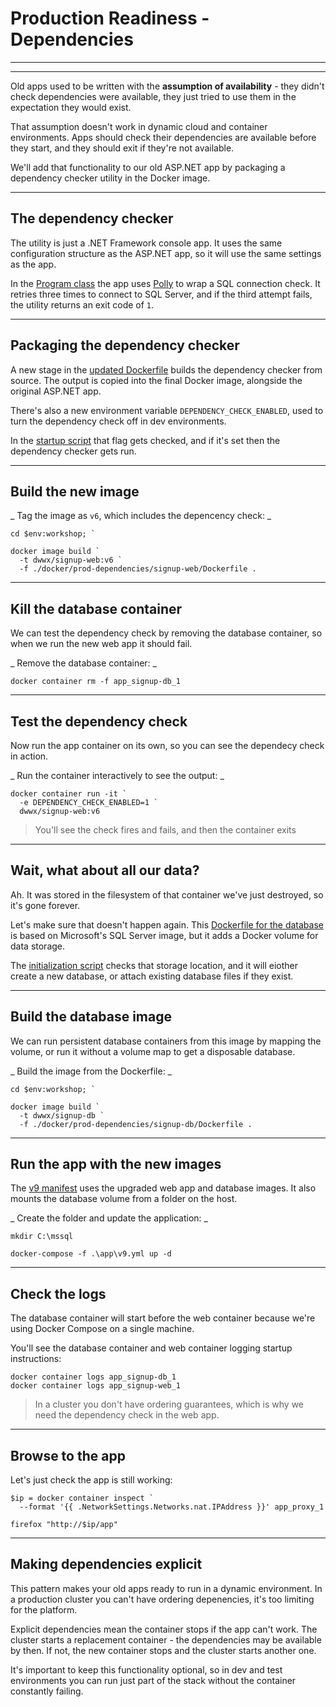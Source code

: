 # Production Readiness - Dependencies

---

<section data-background-image="/img/prod/Slide7.png">

---

Old apps used to be written with the **assumption of availability** - they didn't check dependencies were available, they just tried to use them in the expectation they would exist.

That assumption doesn't work in dynamic cloud and container environments. Apps should check their dependencies are available before they start, and they should exit if they're not available.

We'll add that functionality to our old ASP.NET app by packaging a dependency checker utility in the Docker image.

---

## The dependency checker

The utility is just a .NET Framework console app. It uses the same configuration structure as the ASP.NET app, so it will use the same settings as the app.

In the [Program class](./src/Utilities.DependencyCheck/Program.cs) the app uses [Polly](TODO) to wrap a SQL connection check. It retries three times to connect to SQL Server, and if the third attempt fails, the utility returns an exit code of `1`.

---

## Packaging the dependency checker

A new stage in the [updated Dockerfile](./docker/prod-dependencies/signup-web/Dockerfile) builds the dependency checker from source. The output is copied into the final Docker image, alongside the original ASP.NET app.

There's also a new environment variable `DEPENDENCY_CHECK_ENABLED`, used to turn the dependency check off in dev environments.

In the [startup script](./docker/prod-dependencies/signup-web/startup.ps1) that flag gets checked, and if it's set then the dependency checker gets run.

---

## Build the new image

_ Tag the image as `v6`, which includes the depencency check: _

```
cd $env:workshop; `

docker image build `
  -t dwwx/signup-web:v6 `
  -f ./docker/prod-dependencies/signup-web/Dockerfile .
```

---

## Kill the database container

We can test the dependency check by removing the database container, so when we run the new web app it should fail.

_ Remove the database container: _

```
docker container rm -f app_signup-db_1
```

---

## Test the dependency check

Now run the app container on its own, so you can see the dependecy check in action.

_ Run the container interactively to see the output: _

```
docker container run -it `
  -e DEPENDENCY_CHECK_ENABLED=1 `
  dwwx/signup-web:v6 
```

> You'll see the check fires and fails, and then the container exits

---

## Wait, what about all our data?

Ah. It was stored in the filesystem of that container we've just destroyed, so it's gone forever.

Let's make sure that doesn't happen again. This [Dockerfile for the database](./docker/prod-dependencies/signup-db/Dockerfile) is based on Microsoft's SQL Server image, but it adds a Docker volume for data storage.

The [initialization script](./docker/prod-dependencies/signup-db/Initialize-Database.ps1) checks that storage location, and it will eiother create a new database, or attach existing database files if they exist.

---

## Build the database image

We can run persistent database containers from this image by mapping the volume, or run it without a volume map to get a disposable database.

_ Build the image from the Dockerfile: _

```
cd $env:workshop; `

docker image build `
  -t dwwx/signup-db `
  -f ./docker/prod-dependencies/signup-db/Dockerfile .
```

---

## Run the app with the new images

The [v9 manifest](./app/v9.yml) uses the upgraded web app and database images. It also mounts the database volume from a folder on the host.

_ Create the folder and update the application: _

```
mkdir C:\mssql

docker-compose -f .\app\v9.yml up -d
```

---

## Check the logs

The database container will start before the web container because we're using Docker Compose on a single machine. 

You'll see the database container and web container logging startup instructions:

```
docker container logs app_signup-db_1
docker container logs app_signup-web_1
```

> In a cluster you don't have ordering guarantees, which is why we need the dependency check in the web app.

---

## Browse to the app

Let's just check the app is still working:

```
$ip = docker container inspect `
  --format '{{ .NetworkSettings.Networks.nat.IPAddress }}' app_proxy_1

firefox "http://$ip/app"
```

---

## Making dependencies explicit

This pattern makes your old apps ready to run in a dynamic environment. In a production cluster you can't have ordering depenencies, it's too limiting for the platform.

Explicit dependencies mean the container stops if the app can't work. The cluster starts a replacement container - the dependencies may be available by then. If not, the new container stops and the cluster starts another one.

It's important to keep this functionality optional, so in dev and test environments you can run just part of the stack without the container constantly failing.